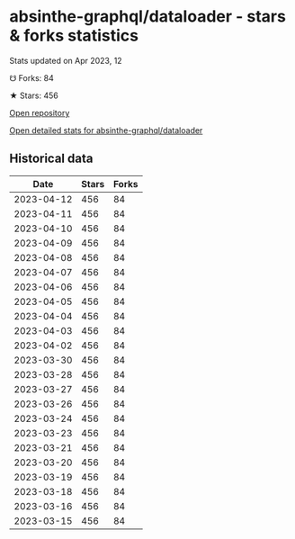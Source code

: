 # absinthe-graphql/dataloader - stars & forks statistics

Stats updated on Apr 2023, 12

☋ Forks: 84

★ Stars: 456

[Open repository](https://github.com/absinthe-graphql/dataloader)

[Open detailed stats for absinthe-graphql/dataloader](https://reviewgithub.com/rep/absinthe-graphql/dataloader)

## Historical data
| Date | Stars | Forks |
|------|-------|-------|
| 2023-04-12 | 456 | 84 | 
| 2023-04-11 | 456 | 84 | 
| 2023-04-10 | 456 | 84 | 
| 2023-04-09 | 456 | 84 | 
| 2023-04-08 | 456 | 84 | 
| 2023-04-07 | 456 | 84 | 
| 2023-04-06 | 456 | 84 | 
| 2023-04-05 | 456 | 84 | 
| 2023-04-04 | 456 | 84 | 
| 2023-04-03 | 456 | 84 | 
| 2023-04-02 | 456 | 84 | 
| 2023-03-30 | 456 | 84 | 
| 2023-03-28 | 456 | 84 | 
| 2023-03-27 | 456 | 84 | 
| 2023-03-26 | 456 | 84 | 
| 2023-03-24 | 456 | 84 | 
| 2023-03-23 | 456 | 84 | 
| 2023-03-21 | 456 | 84 | 
| 2023-03-20 | 456 | 84 | 
| 2023-03-19 | 456 | 84 | 
| 2023-03-18 | 456 | 84 | 
| 2023-03-16 | 456 | 84 | 
| 2023-03-15 | 456 | 84 | 

